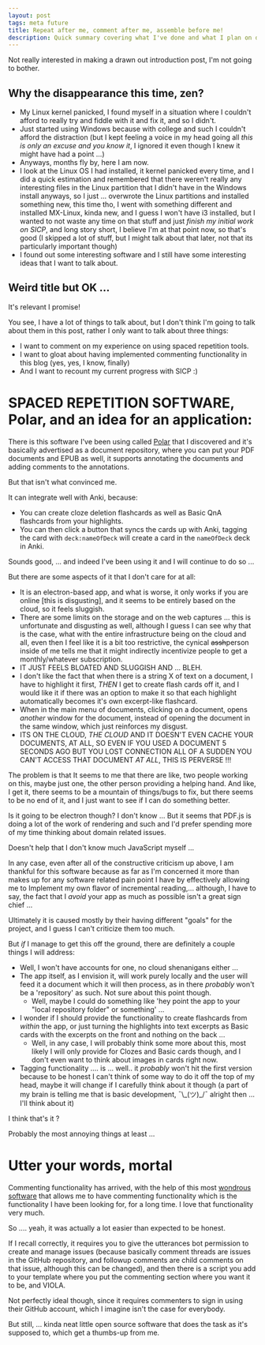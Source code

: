 ```yaml
---
layout: post
tags: meta future
title: Repeat after me, comment after me, assemble before me!
description: Quick summary covering what I've done and what I plan on doing.
---
```


Not really interested in making a drawn out introduction post, I'm not going to bother.

## Why the disappearance this time, zen? ##

- My Linux kernel panicked, I found myself in a situation where I couldn't afford to really try and fiddle with it and fix it, and so I didn't.
- Just started using Windows because with college and such I couldn't afford the distraction (but I kept feeling a voice in my head going all *this is only an excuse and you know it*, I ignored it even though I knew it might have had a point ...)
- Anyways, months fly by, here I am now.
- I look at the Linux OS I had installed, it kernel panicked every time, and I did a quick estimation and remembered that there weren't really any interesting files in the Linux partition that I didn't have in the Windows install anyways, so I just ... overwrote the Linux partitions and installed something new, this time tho, I went with something different and installed MX-Linux, kinda new, and I guess I won't have i3 installed, but I wanted to not waste any time on that stuff and just *finish my initial work on SICP*, and long story short, I believe I'm at that point now, so that's good (I skipped a lot of stuff, but I might talk about that later, not that its particularly important though)
- I found out some interesting software and I still have some interesting ideas that I want to talk about.

## Weird title but OK ... ##

It's relevant I promise!

You see, I have a lot of things to talk about, but I don't think I'm going to talk about them in this post, rather I only want to talk about three things:
- I want to comment on my experience on using spaced repetition tools.
- I want to gloat about having implemented commenting functionality in this blog (yes, yes, I know, finally)
- And I want to recount my current progress with SICP :)

# SPACED REPETITION SOFTWARE, Polar, and an idea for an application:

There is this software I've been using called [Polar](https://getpolarized.io/) that I discovered and it's basically advertised as a document repository, where you can put your PDF documents and EPUB as well, it supports annotating the documents and adding comments to the annotations.

But that isn't what convinced me.

It can integrate well with Anki, because:
- You can create cloze deletion flashcards as well as Basic QnA flashcards from your highlights.
- You can then click a button that syncs the cards up with Anki, tagging the card with `deck:nameOfDeck` will create a card in the `nameOfDeck` deck in Anki.

Sounds good, ... and indeed I've been using it and I will continue to do so ...

But there are some aspects of it that I don't care for at all:
- It is an electron-based app, and what is worse, it only works if you are online [this is disgusting], and it seems to be entirely based on the cloud, so it feels sluggish.
- There are some limits on the storage and on the web captures ... this is unfortunate and disgusting as well, although I guess I can see why that is the case, what with the entire infrastructure being on the cloud and all, even then I feel like it is a bit too restrictive, the cynical ~~assh~~person inside of me tells me that it might indirectly incentivize people to get a monthly/whatever subscription.
- IT JUST FEELS BLOATED AND SLUGGISH AND ... BLEH.
- I don't like the fact that when there is a string X of text on a document, I have to highlight it first, *THEN* I get to create flash cards off it, and I would like it if there was an option to make it so that each highlight automatically becomes it's own excerpt-like flashcard.
- When in the main menu of documents, clicking on a document, opens *another* window for the document, instead of opening the document in the same window, which just reinforces my disgust.
- ITS ON THE CLOUD, *THE CLOUD* AND IT DOESN'T EVEN CACHE YOUR DOCUMENTS, AT ALL, SO EVEN IF YOU USED A DOCUMENT 5 SECONDS AGO BUT YOU LOST CONNECTION ALL OF A SUDDEN YOU CAN'T ACCESS THAT DOCUMENT *AT ALL*, THIS IS PERVERSE !!!

The problem is that It seems to me that there are like, two people working on this, maybe just one, the other person providing a helping hand.
And like, I get it, there seems to be a mountain of things/bugs to fix, but there seems to be no end of it, and I just want to see if I can do something better.

Is it going to be electron though? I don't know ... But it seems that PDF.js is doing a lot of the work of rendering and such and I'd prefer spending more of my time thinking about domain related issues.

Doesn't help that I don't know much JavaScript myself ...

In any case, even after all of the constructive criticism up above, I am thankful for this software because as far as I'm concerned it more than makes up for any software related pain point I have by effectively allowing me to Implement my own flavor of incremental reading,... although, I have to say, the fact that I *avoid* your app as much as possible isn't a great sign chief ...

Ultimately it is caused mostly by their having different "goals" for the project, and I guess I can't criticize them too much.

But *if* I manage to get this off the ground, there are definitely a couple things I will address:
- Well, I won't have accounts for one, no cloud shenanigans either ...
- The app itself, as I envision it, will work purely locally and the user will feed it a document which it will then process, as in there *probably* won't be a 'repository' as such. Not sure about this point though.
    - Well, maybe I could do something like 'hey point the app to your "local repository folder" or something' ...
- I wonder if I should provide the functionality to create flashcards from *within* the app, or just turning the highlights into text excerpts as Basic cards with the excerpts on the front and nothing on the back ...
    - Well, in any case, I will probably think some more about this, most likely I will only provide for Clozes and Basic cards though, and I don't even want to think about images in cards right now.
- Tagging functionality .... is ... well.. it *probably* won't hit the first version because to be honest I can't think of some way to do it off the top of my head, maybe it will change if I carefully think about it though (a part of my brain is telling me that is basic development, ¯\\_(ツ)\_/¯ alright then ... I'll think about it)

I think that's it ?

Probably the most annoying things at least ...

# Utter your words, mortal 

Commenting functionality has arrived, with the help of this most [wondrous software](https://utteranc.es/) that allows me to have commenting functionality which is the functionality I have been looking for, for a long time.
I love that functionality very much.

So .... yeah, it was actually a lot easier than expected to be honest.

If I recall correctly, it requires you to give the utterances bot permission to create and manage issues (because basically comment threads are issues in the GitHub repository, and followup comments are child comments on that issue, although this can be changed), and then there is a script you add to your template where you put the commenting section where you want it to be, and VIOLA.

Not perfectly ideal though, since it requires commenters to sign in using their GitHub account, which I imagine isn't the case for everybody.


But still, ... kinda neat little open source software that does the task as it's supposed to, which get a thumbs-up from me.
